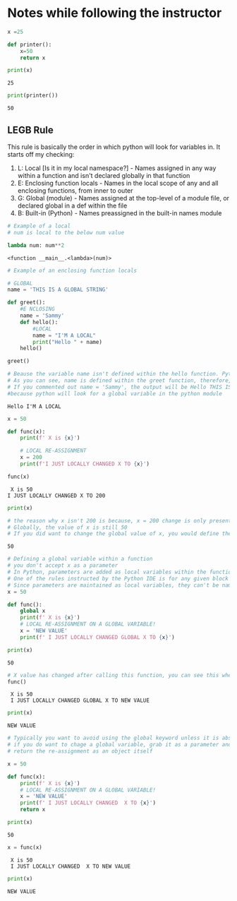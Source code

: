 # Notes while following the instructor


```python
x =25

def printer():
    x=50
    return x
```


```python
print(x)
```

    25



```python
print(printer())
```

    50


## LEGB Rule

This rule is basically the order in which python will look for variables in.
It starts off my checking:
1. L: Local [Is it in my local namespace?]
        - Names assigned in any way within a function and isn't declared globally in that function
2. E: Enclosing function locals
        - Names in the local scope of any and all enclosing functions, from inner to outer
3. G: Global (module)
        - Names assigned at the top-level of a module file, or declared global in a def within the file
4. B: Built-in (Python)
        - Names preassigned in the built-in names module


```python
# Example of a local
# num is local to the below num value

lambda num: num**2
```




    <function __main__.<lambda>(num)>




```python
# Example of an enclosing function locals

# GLOBAL
name = 'THIS IS A GLOBAL STRING'

def greet():
    #E NCLOSING
    name = 'Sammy'
    def hello():
        #LOCAL
        name = "I'M A LOCAL"
        print("Hello " + name)
    hello()

greet()

# Beause the variable name isn't defined within the hello function. Python will check for enclosing function locals.
# As you can see, name is defined within the greet function, therefore, it'll use that variable when hello is executed.
# If you commented out name = 'Sammy', the output will be Hello THIS IS A GLOBAL STRING,
#because python will look for a global variable in the python module
```

    Hello I'M A LOCAL



```python
x = 50

def func(x):
    print(f' X is {x}')

    # LOCAL RE-ASSIGNMENT
    x = 200
    print(f'I JUST LOCALLY CHANGED X TO {x}')

```


```python
func(x)
```

     X is 50
    I JUST LOCALLY CHANGED X TO 200



```python
print(x)

# the reason why x isn't 200 is because, x = 200 change is only present in the local namespace of the function.
# Globally, the value of x is still 50
# If you did want to change the global value of x, you would define the x as a global variable within the function.
```

    50



```python
# Defining a global variable within a function
# you don't accept x as a parameter
# In Python, parameters are added as local variables within the function's scope.
# One of the rules instructed by the Python IDE is for any given block of code, you can't have variables that are in both local and global namespace
# Since parameters are maintained as local variables, they can't be named as a global variable within the function.
x = 50

def func():
    global x
    print(f' X is {x}')
    # LOCAL RE-ASSIGNMENT ON A GLOBAL VARIABLE!
    x = 'NEW VALUE'
    print(f' I JUST LOCALLY CHANGED GLOBAL X TO {x}')
```


```python
print(x)
```

    50



```python
# X value has changed after calling this function, you can see this when you print x's value in the next line of code
func()
```

     X is 50
     I JUST LOCALLY CHANGED GLOBAL X TO NEW VALUE



```python
print(x)
```

    NEW VALUE



```python
# Typically you want to avoid using the global keyword unless it is absolutely necessary
# if you do want to chage a global variable, grab it as a parameter and once you change the value,
# return the re-assignment as an object itself

x = 50

def func(x):
    print(f' X is {x}')
    # LOCAL RE-ASSIGNMENT ON A GLOBAL VARIABLE!
    x = 'NEW VALUE'
    print(f' I JUST LOCALLY CHANGED  X TO {x}')
    return x

```


```python
print(x)
```

    50



```python
x = func(x)
```

     X is 50
     I JUST LOCALLY CHANGED  X TO NEW VALUE



```python
print(x)
```

    NEW VALUE



```python

```

